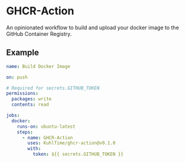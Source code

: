 # GHCR-Action

An opinionated workflow to build and upload your docker image to the GitHub Container Registry.

## Example

```yaml
name: Build Docker Image

on: push

# Required for secrets.GITHUB_TOKEN
permissions:
  packages: write
  contents: read

jobs:
  docker:
    runs-on: ubuntu-latest
    steps:
      - name: GHCR-Action
        uses: KuhlTime/ghcr-action@v0.1.0
        with:
          token: ${{ secrets.GITHUB_TOKEN }}

```
